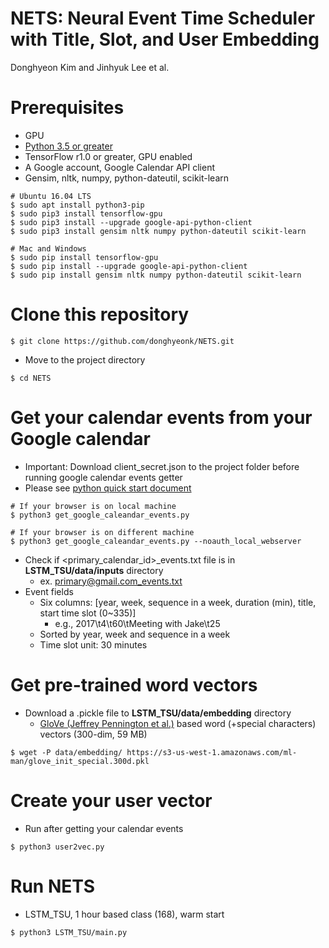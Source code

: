# NETS: Neural Event Time Scheduler with Title, Slot, and User Embedding
Donghyeon Kim and Jinhyuk Lee et al.

# Prerequisites
* GPU
* [Python 3.5 or greater](https://www.python.org/downloads/)
* TensorFlow r1.0 or greater, GPU enabled
* A Google account, Google Calendar API client
* Gensim, nltk, numpy, python-dateutil, scikit-learn
    
```
# Ubuntu 16.04 LTS
$ sudo apt install python3-pip
$ sudo pip3 install tensorflow-gpu
$ sudo pip3 install --upgrade google-api-python-client
$ sudo pip3 install gensim nltk numpy python-dateutil scikit-learn
```
```
# Mac and Windows
$ sudo pip install tensorflow-gpu
$ sudo pip install --upgrade google-api-python-client
$ sudo pip install gensim nltk numpy python-dateutil scikit-learn
```

# Clone this repository
```
$ git clone https://github.com/donghyeonk/NETS.git
```

* Move to the project directory
```
$ cd NETS
```

# Get your calendar events from your Google calendar
* Important: Download client_secret.json to the project folder before running google calendar events getter
* Please see [python quick start document](https://developers.google.com/google-apps/calendar/quickstart/python#step_1_turn_on_the_api_name)

```
# If your browser is on local machine
$ python3 get_google_caleandar_events.py
```
```
# If your browser is on different machine
$ python3 get_google_caleandar_events.py --noauth_local_webserver
```
* Check if <primary_calendar_id>_events.txt file is in **LSTM_TSU/data/inputs** directory
    * ex. primary@gmail.com_events.txt
* Event fields
    * Six columns: [year, week, sequence in a week, duration (min), title, start time slot (0~335)]
        * e.g., 2017\t4\t60\tMeeting with Jake\t25
    * Sorted by year, week and sequence in a week
    * Time slot unit: 30 minutes


# Get pre-trained word vectors
* Download a .pickle file to **LSTM_TSU/data/embedding** directory 
    * [GloVe (Jeffrey Pennington et al.)](http://nlp.stanford.edu/projects/glove/) based word (+special characters) vectors (300-dim, 59 MB)
```
$ wget -P data/embedding/ https://s3-us-west-1.amazonaws.com/ml-man/glove_init_special.300d.pkl
```

# Create your user vector
* Run after getting your calendar events
```
$ python3 user2vec.py
```

# Run NETS
* LSTM_TSU, 1 hour based class (168), warm start
```
$ python3 LSTM_TSU/main.py
```
